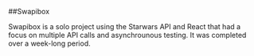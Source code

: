 
##Swapibox

Swapibox is a solo project using the Starwars API and React that had a focus on multiple API calls and asynchrounous testing. It was completed over a week-long period.

